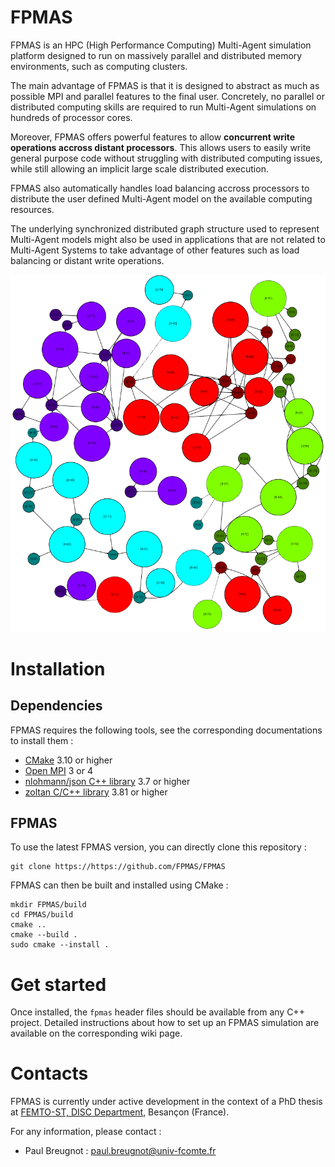 # FPMAS

FPMAS is an HPC (High Performance Computing) Multi-Agent simulation platform
designed to run on massively parallel and distributed memory environments,
such as computing clusters.

The main advantage of FPMAS is that it is designed to abstract as much as
possible MPI and parallel features to the final user. Concretely, no
parallel or distributed computing skills are required to run Multi-Agent
simulations on hundreds of processor cores.

Moreover, FPMAS offers powerful features to allow **concurrent write
operations accross distant processors**. This allows users to easily write
general purpose code without struggling with distributed computing issues,
while still allowing an implicit large scale distributed execution.

FPMAS also automatically handles load balancing accross processors to
distribute the user defined Multi-Agent model on the available computing
resources.

The underlying synchronized distributed graph structure used to represent
Multi-Agent models might also be used in applications that are not related
to Multi-Agent Systems to take advantage of other features such as load
balancing or distant write operations.

![Simple model automatic distribution example on 4 cores](docs/img/mior_dist.png)

# Installation
## Dependencies

FPMAS requires the following tools, see the corresponding documentations to
install them :
- [CMake](https://cmake.org/) 3.10 or higher
- [Open MPI](https://www.open-mpi.org/) 3 or 4
- [nlohmann/json C++ library](https://github.com/nlohmann/json) 3.7 or higher
- [zoltan C/C++ library](https://cs.sandia.gov/Zoltan/) 3.81 or higher

## FPMAS

To use the latest FPMAS version, you can directly clone this repository :
```
git clone https://https://github.com/FPMAS/FPMAS
```

FPMAS can then be built and installed using CMake :
```
mkdir FPMAS/build
cd FPMAS/build
cmake ..
cmake --build .
sudo cmake --install .
```

# Get started

Once installed, the `fpmas` header files should be available from any C++
project.
Detailed instructions about how to set up an FPMAS simulation are available on
the corresponding wiki page.

# Contacts

FPMAS is currently under active development in the context of a PhD thesis at
[FEMTO-ST, DISC
Department](https://www.femto-st.fr/en/Research-departments/DISC/Presentation),
Besançon (France).

For any information, please contact :
- Paul Breugnot : paul.breugnot@univ-fcomte.fr
